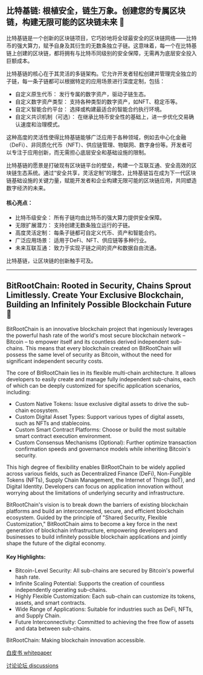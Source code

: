 ## 比特基链: 根植安全，链生万象。创建您的专属区块链，构建无限可能的区块链未来 👋

比特基链是一个创新的区块链项目，它巧妙地将全球最安全的区块链网络——比特币的强大算力，赋予自身及其衍生的无数条独立子链。这意味着，每一个在比特基链上创建的区块链，都将拥有与比特币同级别的安全保障，无需再为底层安全投入巨额成本。

比特基链的核心在于其灵活的多链架构。它允许开发者轻松创建并管理完全独立的子链，每一条子链都可以根据特定的应用场景进行深度定制，包括：

* 自定义原生代币： 发行专属的数字资产，驱动子链生态。
* 自定义数字资产类型： 支持各种类型的数字资产，如NFT、稳定币等。
* 自定义智能合约平台： 选择或构建最适合的智能合约执行环境。
* 自定义共识机制（可选）： 在继承比特币安全性的基础上，进一步优化交易确认速度和治理模式。

这种高度的灵活性使得比特基链能够广泛应用于各种领域，例如去中心化金融（DeFi）、非同质化代币（NFT）、供应链管理、物联网、数字身份等。开发者可以专注于应用创新，而无需担心底层安全和基础设施的限制。

比特基链的愿景是打破现有区块链平台的壁垒，构建一个互联互通、安全高效的区块链生态系统。通过“安全共享，灵活定制”的理念，比特基链旨在成为下一代区块链基础设施的关键力量，赋能开发者和企业构建无限可能的区块链应用，共同塑造数字经济的未来。

#### 核心亮点：

* 比特币级安全： 所有子链均由比特币的强大算力提供安全保障。
* 无限扩展潜力： 支持创建无数条独立运行的子链。
* 高度灵活定制： 每条子链都可自定义代币、资产和智能合约。
* 广泛应用场景： 适用于DeFi、NFT、供应链等多种行业。
* 未来互联互通： 致力于实现子链之间的资产和数据自由流通。
  
比特基链，让区块链的创新触手可及。


---
## BitRootChain: Rooted in Security, Chains Sprout Limitlessly. Create Your Exclusive Blockchain, Building an Infinitely Possible Blockchain Future 👋

BitRootChain is an innovative blockchain project that ingeniously leverages the powerful hash rate of the world's most secure blockchain network – Bitcoin – to empower itself and its countless derived independent sub-chains. This means that every blockchain created on BitRootChain will possess the same level of security as Bitcoin, without the need for significant independent security costs.

The core of BitRootChain lies in its flexible multi-chain architecture. It allows developers to easily create and manage fully independent sub-chains, each of which can be deeply customized for specific application scenarios, including:

* Custom Native Tokens: Issue exclusive digital assets to drive the sub-chain ecosystem.
* Custom Digital Asset Types: Support various types of digital assets, such as NFTs and stablecoins.
* Custom Smart Contract Platforms: Choose or build the most suitable smart contract execution environment.
* Custom Consensus Mechanisms (Optional): Further optimize transaction confirmation speeds and governance models while inheriting Bitcoin's security.

This high degree of flexibility enables BitRootChain to be widely applied across various fields, such as Decentralized Finance (DeFi), Non-Fungible Tokens (NFTs), Supply Chain Management, the Internet of Things (IoT), and Digital Identity. Developers can focus on application innovation without worrying about the limitations of underlying security and infrastructure.

BitRootChain's vision is to break down the barriers of existing blockchain platforms and build an interconnected, secure, and efficient blockchain ecosystem. Guided by the principle of "Shared Security, Flexible Customization," BitRootChain aims to become a key force in the next generation of blockchain infrastructure, empowering developers and businesses to build infinitely possible blockchain applications and jointly shape the future of the digital economy.

#### Key Highlights:

* Bitcoin-Level Security: All sub-chains are secured by Bitcoin's powerful hash rate.
* Infinite Scaling Potential: Supports the creation of countless independently operating sub-chains.
* Highly Flexible Customization: Each sub-chain can customize its tokens, assets, and smart contracts.
* Wide Range of Applications: Suitable for industries such as DeFi, NFTs, and Supply Chain.
* Future Interconnectivity: Committed to achieving the free flow of assets and data between sub-chains.

BitRootChain: Making blockchain innovation accessible.


[白皮书 whitepaper](https://github.com/BitRootChain/BitRootChain/blob/main/doc/whitepaper_zh.md)

[讨论论坛 discussions](https://github.com/orgs/BitRootChain/discussions)
